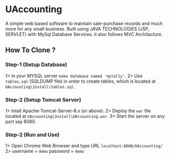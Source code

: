 # UAccounting
A simple web based software to maintain sale-purchase records and much more for any small business.
Built using JAVA TECHNOLOGIES (JSP, SERVLET) with MySql Database Services.
it also follows MVC Architacture.

## How To Clone ?

### Step-1 (Setup Database)
1> In your MYSQL server `make database named 'mytally'`.
2> Use `tables.sql` (SQLDUMP file) in order to create tables, 
   which is located at ` UAccounting\Install\tables.sql `.


### Step-2 (Setup Tomcat Server)
1> Intall Apache-Tomcat-Server-8.x (or above).
2> Deploy the `war` file located at ` UAccounting\Install\UAccounting.war `.
3> Start the server on any port say 8080.

### Step-2 (Run and Use)
1> Open Chrome Web Browser and type URL `localhost:8080/UAccounting/`
2> username = `demo`
   password = `demo`
   
